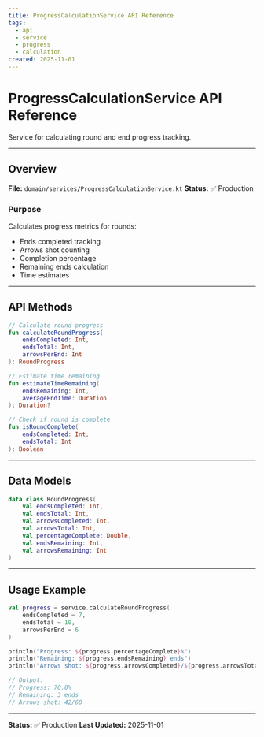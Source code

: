 ```yaml
---
title: ProgressCalculationService API Reference
tags:
  - api
  - service
  - progress
  - calculation
created: 2025-11-01
---
```


# ProgressCalculationService API Reference

Service for calculating round and end progress tracking.

---

## Overview

**File:** `domain/services/ProgressCalculationService.kt`
**Status:** ✅ Production

### Purpose

Calculates progress metrics for rounds:
- Ends completed tracking
- Arrows shot counting
- Completion percentage
- Remaining ends calculation
- Time estimates

---

## API Methods

```kotlin
// Calculate round progress
fun calculateRoundProgress(
    endsCompleted: Int,
    endsTotal: Int,
    arrowsPerEnd: Int
): RoundProgress

// Estimate time remaining
fun estimateTimeRemaining(
    endsRemaining: Int,
    averageEndTime: Duration
): Duration?

// Check if round is complete
fun isRoundComplete(
    endsCompleted: Int,
    endsTotal: Int
): Boolean
```

---

## Data Models

```kotlin
data class RoundProgress(
    val endsCompleted: Int,
    val endsTotal: Int,
    val arrowsCompleted: Int,
    val arrowsTotal: Int,
    val percentageComplete: Double,
    val endsRemaining: Int,
    val arrowsRemaining: Int
)
```

---

## Usage Example

```kotlin
val progress = service.calculateRoundProgress(
    endsCompleted = 7,
    endsTotal = 10,
    arrowsPerEnd = 6
)

println("Progress: ${progress.percentageComplete}%")
println("Remaining: ${progress.endsRemaining} ends")
println("Arrows shot: ${progress.arrowsCompleted}/${progress.arrowsTotal}")

// Output:
// Progress: 70.0%
// Remaining: 3 ends
// Arrows shot: 42/60
```

---

**Status:** ✅ Production
**Last Updated:** 2025-11-01
